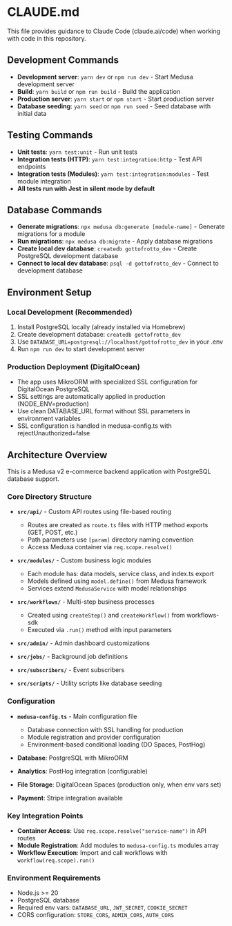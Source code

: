 # CLAUDE.md

This file provides guidance to Claude Code (claude.ai/code) when working with code in this repository.

## Development Commands

- **Development server**: `yarn dev` or `npm run dev` - Start Medusa development server
- **Build**: `yarn build` or `npm run build` - Build the application
- **Production server**: `yarn start` or `npm start` - Start production server
- **Database seeding**: `yarn seed` or `npm run seed` - Seed database with initial data

## Testing Commands

- **Unit tests**: `yarn test:unit` - Run unit tests
- **Integration tests (HTTP)**: `yarn test:integration:http` - Test API endpoints
- **Integration tests (Modules)**: `yarn test:integration:modules` - Test module integration
- **All tests run with Jest in silent mode by default**

## Database Commands

- **Generate migrations**: `npx medusa db:generate [module-name]` - Generate migrations for a module
- **Run migrations**: `npx medusa db:migrate` - Apply database migrations
- **Create local dev database**: `createdb gottofrotto_dev` - Create PostgreSQL development database
- **Connect to local dev database**: `psql -d gottofrotto_dev` - Connect to development database

## Environment Setup

### Local Development (Recommended)
1. Install PostgreSQL locally (already installed via Homebrew)
2. Create development database: `createdb gottofrotto_dev`  
3. Use `DATABASE_URL=postgresql://localhost/gottofrotto_dev` in your .env
4. Run `npm run dev` to start development server

### Production Deployment (DigitalOcean)
- The app uses MikroORM with specialized SSL configuration for DigitalOcean PostgreSQL
- SSL settings are automatically applied in production (NODE_ENV=production)
- Use clean DATABASE_URL format without SSL parameters in environment variables
- SSL configuration is handled in medusa-config.ts with rejectUnauthorized=false

## Architecture Overview

This is a Medusa v2 e-commerce backend application with PostgreSQL database support.

### Core Directory Structure

- **`src/api/`** - Custom API routes using file-based routing
  - Routes are created as `route.ts` files with HTTP method exports (GET, POST, etc.)
  - Path parameters use `[param]` directory naming convention
  - Access Medusa container via `req.scope.resolve()`

- **`src/modules/`** - Custom business logic modules
  - Each module has: data models, service class, and index.ts export
  - Models defined using `model.define()` from Medusa framework
  - Services extend `MedusaService` with model relationships

- **`src/workflows/`** - Multi-step business processes
  - Created using `createStep()` and `createWorkflow()` from workflows-sdk
  - Executed via `.run()` method with input parameters

- **`src/admin/`** - Admin dashboard customizations
- **`src/jobs/`** - Background job definitions  
- **`src/subscribers/`** - Event subscribers
- **`src/scripts/`** - Utility scripts like database seeding

### Configuration

- **`medusa-config.ts`** - Main configuration file
  - Database connection with SSL handling for production
  - Module registration and provider configuration
  - Environment-based conditional loading (DO Spaces, PostHog)

- **Database**: PostgreSQL with MikroORM
- **Analytics**: PostHog integration (configurable)
- **File Storage**: DigitalOcean Spaces (production only, when env vars set)
- **Payment**: Stripe integration available

### Key Integration Points

- **Container Access**: Use `req.scope.resolve("service-name")` in API routes
- **Module Registration**: Add modules to `medusa-config.ts` modules array
- **Workflow Execution**: Import and call workflows with `workflow(req.scope).run()`

### Environment Requirements

- Node.js >= 20
- PostgreSQL database
- Required env vars: `DATABASE_URL`, `JWT_SECRET`, `COOKIE_SECRET`
- CORS configuration: `STORE_CORS`, `ADMIN_CORS`, `AUTH_CORS`